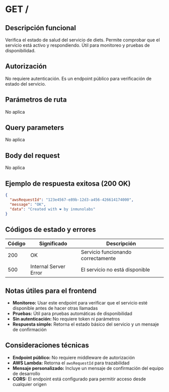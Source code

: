 # GET /

## Descripción funcional

Verifica el estado de salud del servicio de diets. Permite comprobar que el servicio está activo y respondiendo. Útil para monitoreo y pruebas de disponibilidad.

## Autorización

No requiere autenticación. Es un endpoint público para verificación de estado del servicio.

## Parámetros de ruta

No aplica

## Query parameters

No aplica

## Body del request

No aplica

## Ejemplo de respuesta exitosa (200 OK)

```json
{
  "awsRequestId": "123e4567-e89b-12d3-a456-426614174000",
  "message": "OK",
  "data": "Created with ❤ by inmunolabs"
}
```

## Códigos de estado y errores

| Código | Significado | Descripción |
|--------|-------------|-------------|
| 200 | OK | Servicio funcionando correctamente |
| 500 | Internal Server Error | El servicio no está disponible |

## Notas útiles para el frontend

- **Monitoreo:** Usar este endpoint para verificar que el servicio esté disponible antes de hacer otras llamadas
- **Pruebas:** Útil para pruebas automáticas de disponibilidad
- **Sin autenticación:** No requiere token ni parámetros
- **Respuesta simple:** Retorna el estado básico del servicio y un mensaje de confirmación

## Consideraciones técnicas

- **Endpoint público:** No requiere middleware de autorización
- **AWS Lambda:** Retorna el `awsRequestId` para trazabilidad
- **Mensaje personalizado:** Incluye un mensaje de confirmación del equipo de desarrollo
- **CORS:** El endpoint está configurado para permitir acceso desde cualquier origen
